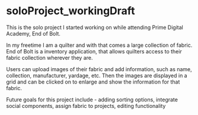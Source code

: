# soloProject_workingDraft
This is the solo project I started working on while attending Prime Digital Academy, End of Bolt.  

In my freetime I am a quilter and with that comes a large collection of fabric.  End of Bolt is a inventory application, that allows quilters access to their fabric collection wherever they are.  

Users can upload images of their fabric and add information, such as name, collection, manufacturer, yardage, etc. Then the images are displayed in a grid and can be clicked on to enlarge and show the information for that fabric.  

Future goals for this project include - adding sorting options, integrate social components, assign fabric to projects, editing functionality
